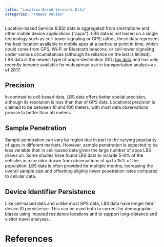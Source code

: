 ```yaml
---
title: "Location-Based Services Data"
categories: "!Needs Review"
---
```


Location-based Service (LBS) data is aggregated from smartphone and other mobile device applications (“apps”). LBS data is not based on a single technology such as cell-tower signaling or GPS; rather, these data represent the best location available to mobile apps at a particular point in time, which could come from GPS, Wi-Fi or Bluetooth beacons, or cell-tower signaling under various circumstances (although its reliance on the last is limited). LBS data is the newest type of origin-destination (OD) [big data](Big_Data) and has only recently become available for widespread use in transportation analysis as of 2017.

Precision
---------

In contrast to cell-based data, LBS data offers better spatial precision, although its resolution is less than that of GPS data. Locational precision is claimed to be between 10 and 100 meters, with most data observations precise to better than 50 meters.

Sample Penetration
------------------

Sample penetration can vary by region due in part to the varying popularity of apps in different markets. However, sample penetration is expected to be less variable than in cell-based data given the large number of apps LBS draws on. Some studies have found LBS data to include 5–8% of the vehicles in a corridor drawn from observations of up to 15% of the population. LBS data is often provided for multiple months, increasing the overall sample size and offsetting slightly lower penetration rates compared to cellular data.

Device Identifier Persistence
-----------------------------

Like cell-based data and unlike most GPS data, LBS data have longer term device ID persistence. This can be used both to correct for demographic biases using imputed residence locations and to support long-distance and visitor travel analyses.

References
==========

